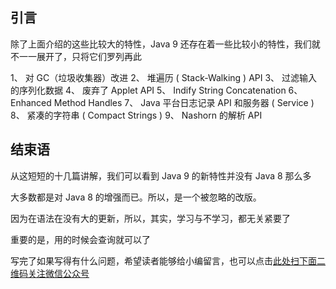 ## 引言
除了上面介绍的这些比较大的特性，Java 9 还存在着一些比较小的特性，我们就不一一展开了，只将它们罗列再此

1、  对 GC（垃圾收集器）改进
2、  堆遍历 ( Stack-Walking ) API
3、  过滤输入的序列化数据
4、  废弃了 Applet API
5、  Indify String Concatenation
6、  Enhanced Method Handles
7、  Java 平台日志记录 API 和服务器 ( Service )
8、  紧凑的字符串 ( Compact Strings )
9、  Nashorn 的解析 API

## 结束语 ##

从这短短的十几篇讲解，我们可以看到 Java 9 的新特性并没有 Java 8 那么多

大多数都是对 Java 8 的增强而已。所以，是一个被忽略的改版。

因为在语法在没有大的更新，所以，其实，学习与不学习，都无关紧要了

重要的是，用的时候会查询就可以了


写完了如果写得有什么问题，希望读者能够给小编留言，也可以点击[此处扫下面二维码关注微信公众号](https://www.ycbbs.vip/?p=28 "此处扫下面二维码关注微信公众号")